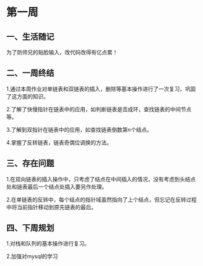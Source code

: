 # 第一周

## 一、生活随记

为了防师兄的贴脸输入，改代码改得有亿点累！



## 二、一周终结

1.通过本周作业对单链表和双链表的插入，删除等基本操作进行了一次复习，巩固了这方面的知识。

2.了解了快慢指针在链表中的应用，如判断链表是否成环，查找链表的中间节点等。

3.了解到双指针在链表中的应用，如查找链表倒数第n个结点。

4.掌握了反转链表，链表奇偶位调换的方法。



## 三、存在问题

1.在双向链表的插入操作中，只考虑了结点在中间插入的情况，没有考虑到头结点处和链表最后一个结点处插入要另作处理。

2.在单链表的反转中，每个结点的指针域虽然指向了上个结点，但忘记在反转过程中将当前指针移动到原先链表的最后。



## 四、下周规划

1.对栈和队列的基本操作进行复习。

2.加强对mysql的学习